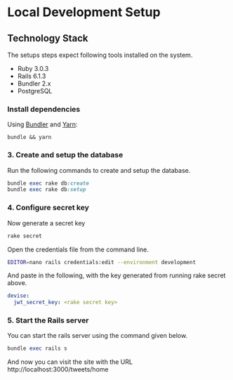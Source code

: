 # Local Development Setup

## Technology Stack
The setups steps expect following tools installed on the system.

- Ruby 3.0.3
- Rails 6.1.3
- Bundler 2.x
- PostgreSQL

### Install dependencies

Using [Bundler](https://github.com/bundler/bundler) and [Yarn](https://github.com/yarnpkg/yarn):

```shell
bundle && yarn
```

### 3. Create and setup the database

Run the following commands to create and setup the database.

```ruby
bundle exec rake db:create
bundle exec rake db:setup
```

### 4. Configure secret key

Now generate a secret key

```ruby
rake secret
```

Open the credentials file from the command line.

```bash
EDITOR=nano rails credentials:edit --environment development
```

And paste in the following, with the key generated from running rake secret above.

```yaml
devise:
  jwt_secret_key: <rake secret key>
```

### 5. Start the Rails server

You can start the rails server using the command given below.

```ruby
bundle exec rails s
```

And now you can visit the site with the URL http://localhost:3000/tweets/home
